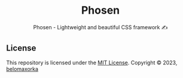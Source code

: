 <h1 align="center">Phosen</h1>
<p align="center">Phosen - Lightweight and beautiful CSS framework ✍</p>

## License
This repository is licensed under the [MIT License](LICENSE).
Copyright © 2023, [belomaxorka](https://github.com/belomaxorka)
